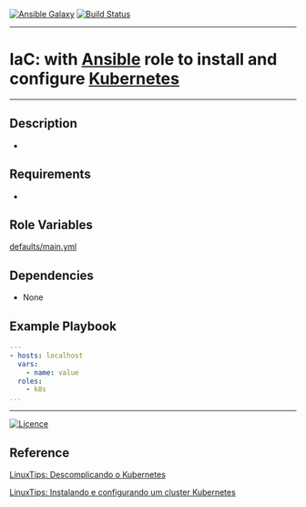 [![Ansible Galaxy](https://img.shields.io/badge/Ansible%20Galaxy-Kubernetes-blue.svg)](https://galaxy.ansible.com/wluisaraujo/k8s) [![Build Status](https://travis-ci.org/wluisaraujo/iac-ansible-k8s.svg?branch=master)](https://travis-ci.org/wluisaraujo/iac-ansible-k8s)

---
# IaC: with [Ansible](https://www.ansible) role to install and configure [Kubernetes](https://kubernetes.io/pt/)
------------

Description
------------

 *

Requirements
------------

 *

Role Variables
--------------

[defaults/main.yml](defaults/main.yml)

Dependencies
------------

* None

Example Playbook
----------------
```yaml
---
- hosts: localhost
  vars:
    - name: value
  roles:
    - k8s
...
```

----------------
[![Licence](https://img.shields.io/badge/License-GPL%20v3-red.svg)](https://www.gnu.org/licenses/gpl-3.0.pt-br.html)

Reference
----------------
[LinuxTips: Descomplicando o Kubernetes](https://www.linuxtips.io/blog/descomplicando-o-kubernetes-02)

[LinuxTips: Instalando e configurando um cluster Kubernetes](https://www.youtube.com/playlist?list=PLf-O3X2-mxDmXQU-mJVgeaSL7Rtejvv0S)